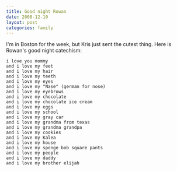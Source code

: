 ```yaml
---
title: Good night Rowan
date: 2008-12-10
layout: post
categories: family
---
```


I'm in Boston for the week, but Kris just sent the cutest thing. Here
is Rowan's good night catechism:
  
  

      
    i love you mommy  
    and i love my feet  
    and i love my hair  
    and i love my teeth  
    and i love my eyes  
    and i love my "Nase" (german for nose)  
    and i love my eyebrows  
    and i love my chocolate  
    and i love my chocolate ice cream  
    and i love my eggs  
    and i love my school  
    and i love my gray car  
    and i love my grandma from texas  
    and i love my grandma grandpa  
    and i love my cookies  
    and i love my Kalea  
    and i love my house  
    and i love my sponge bob square pants  
    and i love my people  
    and i love my daddy  
    and i love my brother elijah
